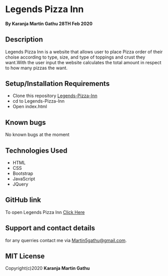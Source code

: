 # Legends Pizza Inn
#### By **Karanja Martin Gathu** 28TH Feb 2020
## Description
Legends Pizza Inn is a website that allows user to place Pizza order of their choise according to type, size, and type of toppings and crust they want.With the user input the website calculates the total amount in respect to how many pizzas the want.

## Setup/Installation Requirements
+ Clone this repository [Legends-Pizza-Inn](https://github.com/martingathu/Legends-Pizza-Inn)
+ cd to Legends-Pizza-Inn
+ Open index.html
## Known bugs
No known bugs at the moment
## Technologies Used
+ HTML
+ CSS
+ Bootstrap
+ JavaScript
+ JQuery

## GitHub link
To open Legends Pizza Inn [Click Here](https://martingathu.github.io/Legends-Pizza-Inn/)
## Support and contact details
for any querries contact me via Martin5gathu@gmail.com.

## MIT License
Copyright(c)2020 **Karanja Martin Gathu**